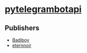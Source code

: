 # [pytelegrambotapi](https://pypi.org/project/pytelegrambotapi)



## Publishers
- [Badiboy](https://pypi.org/user/Badiboy)
- [eternnoir](https://pypi.org/user/eternnoir)

